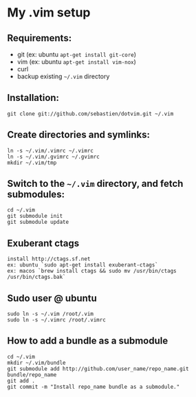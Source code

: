 # My .vim setup

## Requirements:

* git (ex: ubuntu `apt-get install git-core`)
* vim (ex: ubuntu `apt-get install vim-nox`)
* curl
* backup existing `~/.vim` directory

## Installation:

    git clone git://github.com/sebastien/dotvim.git ~/.vim

## Create directories and symlinks:

    ln -s ~/.vim/.vimrc ~/.vimrc
    ln -s ~/.vim/.gvimrc ~/.gvimrc
    mkdir ~/.vim/tmp

## Switch to the `~/.vim` directory, and fetch submodules:

    cd ~/.vim
    git submodule init
    git submodule update

## Exuberant ctags

    install http://ctags.sf.net
    ex: ubuntu `sudo apt-get install exuberant-ctags`
    ex: macos `brew install ctags && sudo mv /usr/bin/ctags /usr/bin/ctags.bak`

## Sudo user @ ubuntu

    sudo ln -s ~/.vim /root/.vim
    sudo ln -s ~/.vimrc /root/.vimrc

## How to add a bundle as a submodule

    cd ~/.vim
    mkdir ~/.vim/bundle
    git submodule add http://github.com/user_name/repo_name.git bundle/repo_name
    git add .
    git commit -m "Install repo_name bundle as a submodule."
